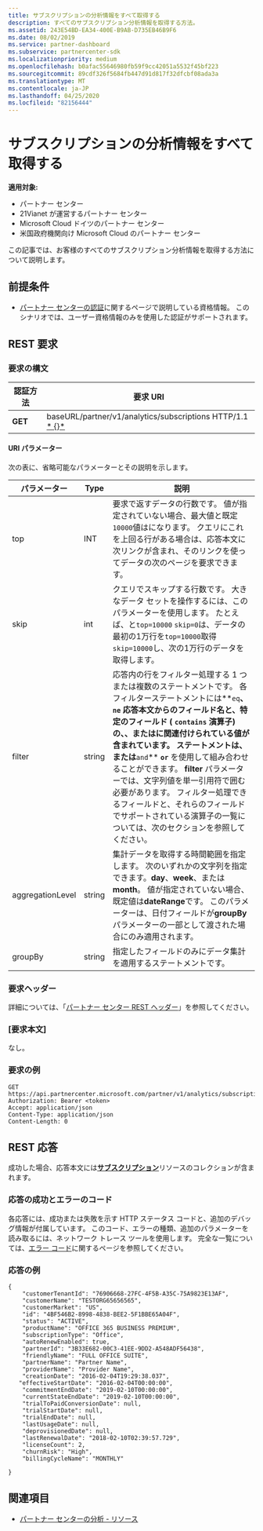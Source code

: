 ```yaml
---
title: サブスクリプションの分析情報をすべて取得する
description: すべてのサブスクリプション分析情報を取得する方法。
ms.assetid: 243E54BD-EA34-400E-B9AB-D735EB46B9F6
ms.date: 08/02/2019
ms.service: partner-dashboard
ms.subservice: partnercenter-sdk
ms.localizationpriority: medium
ms.openlocfilehash: b0afac55646980fb59f9cc42051a5532f45bf223
ms.sourcegitcommit: 89cdf326f5684fb447d91d817f32dfcbf08ada3a
ms.translationtype: MT
ms.contentlocale: ja-JP
ms.lasthandoff: 04/25/2020
ms.locfileid: "82156444"
---
```

# <a name="get-all-subscription-analytics-information"></a>サブスクリプションの分析情報をすべて取得する

**適用対象:**

- パートナー センター
- 21Vianet が運営するパートナー センター
- Microsoft Cloud ドイツのパートナー センター
- 米国政府機関向け Microsoft Cloud のパートナー センター

この記事では、お客様のすべてのサブスクリプション分析情報を取得する方法について説明します。

## <a name="prerequisites"></a>前提条件

- [パートナー センターの認証](partner-center-authentication.md)に関するページで説明している資格情報。 このシナリオでは、ユーザー資格情報のみを使用した認証がサポートされます。

## <a name="rest-request"></a>REST 要求

### <a name="request-syntax"></a>要求の構文

| 認証方法 | 要求 URI |
|--------|-------------|
| **GET** | baseURL/partner/v1/analytics/subscriptions HTTP/1.1 [* \{\}*](partner-center-rest-urls.md) |

#### <a name="uri-parameters"></a>URI パラメーター

次の表に、省略可能なパラメーターとその説明を示します。

| パラメーター | Type |  説明 |
|-----------|------|--------------|
| top | INT | 要求で返すデータの行数です。 値が指定されていない場合、最大値と既定`10000`値はになります。 クエリにこれを上回る行がある場合は、応答本文に次リンクが含まれ、そのリンクを使ってデータの次のページを要求できます。 |
| skip | int | クエリでスキップする行数です。 大きなデータ セットを操作するには、このパラメーターを使用します。 たとえば、と`top=10000` `skip=0`は、データの最初の1万行を`top=10000`取得`skip=10000`し、次の1万行のデータを取得します。 |
| filter | string | 応答内の行をフィルター処理する 1 つまたは複数のステートメントです。 各フィルターステートメントには**`eq`**、 **`ne`** 応答本文からのフィールド名と、特定のフィールド ( **`contains`** 演算子) の、、またはに関連付けられている値が含まれています。 ステートメントは、または**`and`** **`or`** を使用して組み合わせることができます。 **filter** パラメーターでは、文字列値を単一引用符で囲む必要があります。 フィルター処理できるフィールドと、それらのフィールドでサポートされている演算子の一覧については、次のセクションを参照してください。 |
| aggregationLevel | string | 集計データを取得する時間範囲を指定します。 次のいずれかの文字列を指定できます。**day**、**week**、または **month**。 値が指定されていない場合、既定値は**dateRange**です。 このパラメーターは、日付フィールドが**groupBy**パラメーターの一部として渡された場合にのみ適用されます。 |
| groupBy | string | 指定したフィールドのみにデータ集計を適用するステートメントです。 |

### <a name="request-headers"></a>要求ヘッダー

詳細については、「[パートナー センター REST ヘッダー](headers.md)」を参照してください。

### <a name="request-body"></a>[要求本文]

なし。

### <a name="request-example"></a>要求の例

```http
GET https://api.partnercenter.microsoft.com/partner/v1/analytics/subscriptions
Authorization: Bearer <token>
Accept: application/json
Content-Type: application/json
Content-Length: 0
```

## <a name="rest-response"></a>REST 応答

成功した場合、応答本文には[**サブスクリプション**](partner-center-analytics-resources.md#subscription-resource)リソースのコレクションが含まれます。

### <a name="response-success-and-error-codes"></a>応答の成功とエラーのコード

各応答には、成功または失敗を示す HTTP ステータス コードと、追加のデバッグ情報が付属しています。 このコード、エラーの種類、追加のパラメーターを読み取るには、ネットワーク トレース ツールを使用します。 完全な一覧については、[エラー コード](error-codes.md)に関するページを参照してください。

### <a name="response-example"></a>応答の例

```http
{
    "customerTenantId": "76906668-27FC-4F5B-A35C-75A9823E13AF",
    "customerName": "TESTORG65656565",
    "customerMarket": "US",
    "id": "4BF546B2-8998-4838-BEE2-5F1BBE65A04F",
    "status": "ACTIVE",
    "productName": "OFFICE 365 BUSINESS PREMIUM",
    "subscriptionType": "Office",
    "autoRenewEnabled": true,
    "partnerId": "3B33E682-00C3-41EE-9DD2-A548ADF56438",
    "friendlyName": "FULL OFFICE SUITE",
    "partnerName": "Partner Name",
    "providerName": "Provider Name",
    "creationDate": "2016-02-04T19:29:38.037",
   "effectiveStartDate": "2016-02-04T00:00:00",
    "commitmentEndDate": "2019-02-10T00:00:00",
    "currentStateEndDate": "2019-02-10T00:00:00",
    "trialToPaidConversionDate": null,
    "trialStartDate": null,
    "trialEndDate": null,
    "lastUsageDate": null,
    "deprovisionedDate": null,
    "lastRenewalDate": "2018-02-10T02:39:57.729",
    "licenseCount": 2,
    "churnRisk": "High",
    "billingCycleName": "MONTHLY"

}
```

## <a name="see-also"></a>関連項目

- [パートナー センターの分析 - リソース](partner-center-analytics-resources.md)
